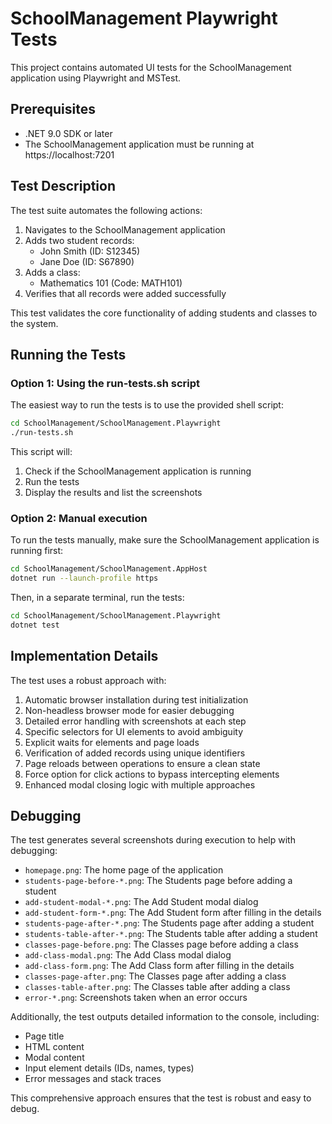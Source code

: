 # SchoolManagement Playwright Tests

This project contains automated UI tests for the SchoolManagement application using Playwright and MSTest.

## Prerequisites

- .NET 9.0 SDK or later
- The SchoolManagement application must be running at https://localhost:7201

## Test Description

The test suite automates the following actions:

1. Navigates to the SchoolManagement application
2. Adds two student records:
   - John Smith (ID: S12345)
   - Jane Doe (ID: S67890)
3. Adds a class:
   - Mathematics 101 (Code: MATH101)
4. Verifies that all records were added successfully

This test validates the core functionality of adding students and classes to the system.

## Running the Tests

### Option 1: Using the run-tests.sh script

The easiest way to run the tests is to use the provided shell script:

```bash
cd SchoolManagement/SchoolManagement.Playwright
./run-tests.sh
```

This script will:
1. Check if the SchoolManagement application is running
2. Run the tests
3. Display the results and list the screenshots

### Option 2: Manual execution

To run the tests manually, make sure the SchoolManagement application is running first:

```bash
cd SchoolManagement/SchoolManagement.AppHost
dotnet run --launch-profile https
```

Then, in a separate terminal, run the tests:

```bash
cd SchoolManagement/SchoolManagement.Playwright
dotnet test
```

## Implementation Details

The test uses a robust approach with:

1. Automatic browser installation during test initialization
2. Non-headless browser mode for easier debugging
3. Detailed error handling with screenshots at each step
4. Specific selectors for UI elements to avoid ambiguity
5. Explicit waits for elements and page loads
6. Verification of added records using unique identifiers
7. Page reloads between operations to ensure a clean state
8. Force option for click actions to bypass intercepting elements
9. Enhanced modal closing logic with multiple approaches

## Debugging

The test generates several screenshots during execution to help with debugging:

- `homepage.png`: The home page of the application
- `students-page-before-*.png`: The Students page before adding a student
- `add-student-modal-*.png`: The Add Student modal dialog
- `add-student-form-*.png`: The Add Student form after filling in the details
- `students-page-after-*.png`: The Students page after adding a student
- `students-table-after-*.png`: The Students table after adding a student
- `classes-page-before.png`: The Classes page before adding a class
- `add-class-modal.png`: The Add Class modal dialog
- `add-class-form.png`: The Add Class form after filling in the details
- `classes-page-after.png`: The Classes page after adding a class
- `classes-table-after.png`: The Classes table after adding a class
- `error-*.png`: Screenshots taken when an error occurs

Additionally, the test outputs detailed information to the console, including:
- Page title
- HTML content
- Modal content
- Input element details (IDs, names, types)
- Error messages and stack traces

This comprehensive approach ensures that the test is robust and easy to debug.
